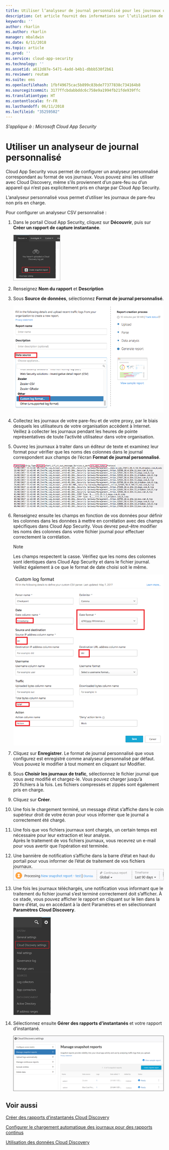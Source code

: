 ```yaml
---
title: Utiliser l’analyseur de journal personnalisé pour les journaux qui ne sont pas pris en charge | Microsoft Docs
description: Cet article fournit des informations sur l’utilisation de l’analyseur de journal personnalisé pour charger les journaux des appareils qui ne sont pas pris en charge dans Cloud App Security.
keywords: ''
author: rkarlin
ms.author: rkarlin
manager: mbaldwin
ms.date: 6/11/2018
ms.topic: article
ms.prod: ''
ms.service: cloud-app-security
ms.technology: ''
ms.assetid: a612d87e-5471-4add-b4b1-dbbb530f2b61
ms.reviewer: reutam
ms.suite: ems
ms.openlocfilehash: 1fbf49675cac5b899c83bde77377838c734164b8
ms.sourcegitcommit: 3177ffcbdabbddc6c758e9a1994fb21fde939ffc
ms.translationtype: HT
ms.contentlocale: fr-FR
ms.lasthandoff: 06/11/2018
ms.locfileid: "35259502"
---
```

*S’applique à : Microsoft Cloud App Security*


# <a name="use-a-custom-log-parser"></a>Utiliser un analyseur de journal personnalisé
Cloud App Security vous permet de configurer un analyseur personnalisé correspondant au format de vos journaux. Vous pouvez ainsi les utiliser avec Cloud Discovery, même s’ils proviennent d’un pare-feu ou d’un appareil qui n’est pas explicitement pris en charge par Cloud App Security. 

L’analyseur personnalisé vous permet d’utiliser les journaux de pare-feu non pris en charge. 


 
Pour configurer un analyseur CSV personnalisé :
1. Dans le portail Cloud App Security, cliquez sur **Découvrir**, puis sur **Créer un rapport de capture instantanée**.  
  
   ![Créer un rapport de capture instantanée](./media/create-new-snapshot-report.png)
     
2. Renseignez **Nom du rapport** et **Description**
  
3. Sous **Source de données**, sélectionnez **Format de journal personnalisé**.  

    ![Nouveau rapport d’instantané](./media/custom-log-upload.png)   

4. Collectez les journaux de votre pare-feu et de votre proxy, par le biais desquels les utilisateurs de votre organisation accèdent à Internet. Veillez à collecter les journaux pendant les heures de pointe représentatives de toute l’activité utilisateur dans votre organisation. 

5. Ouvrez les journaux à traiter dans un éditeur de texte et examinez leur format pour vérifier que les noms des colonnes dans le journal correspondent aux champs de l’écran **Format de journal personnalisé**.

   ![analyseur de journal personnalisé](./media/log-data.png) 

6. Renseignez ensuite les champs en fonction de vos données pour définir les colonnes dans les données à mettre en corrélation avec des champs spécifiques dans Cloud App Security. Vous devrez peut-être modifier les noms des colonnes dans votre fichier journal pour effectuer correctement la corrélation.
  
   > [!NOTE]
    > Les champs respectent la casse. Vérifiez que les noms des colonnes sont identiques dans Cloud App Security et dans le fichier journal. Veillez également à ce que le format de date choisi soit le même.

   ![analyseur de journal personnalisé](./media/custom-log-parser.png) 


7. Cliquez sur **Enregistrer**. Le format de journal personnalisé que vous configurez est enregistré comme analyseur personnalisé par défaut. Vous pouvez le modifier à tout moment en cliquant sur Modifier.

8. Sous **Choisir les journaux de trafic**, sélectionnez le fichier journal que vous avez modifié et chargez-le. Vous pouvez charger jusqu’à 20 fichiers à la fois. Les fichiers compressés et zippés sont également pris en charge.  
  

9. Cliquez sur **Créer**.  

10. Une fois le chargement terminé, un message d’état s’affiche dans le coin supérieur droit de votre écran pour vous informer que le journal a correctement été chargé.  
  
11. Une fois que vos fichiers journaux sont chargés, un certain temps est nécessaire pour leur extraction et leur analyse.  
    Après le traitement de vos fichiers journaux, vous recevrez un e-mail pour vous avertir que l’opération est terminée. 
  
12. Une bannière de notification s’affiche dans la barre d’état en haut du portail pour vous informer de l’état de traitement de vos fichiers journaux.  
    ![barre de menus de traitement des fichiers journaux](./media/processing-log-file-menu-bar.png) 
   
13. Une fois les journaux téléchargés, une notification vous informant que le traitement du fichier journal s’est terminé correctement doit s’afficher. À ce stade, vous pouvez afficher le rapport en cliquant sur le lien dans la barre d’état, ou en accédant à la dent Paramètres et en sélectionnant **Paramètres Cloud Discovery**.   
  
     ![onglet Paramètres Cloud Discovery](./media/discovery-settings-tab.png)
14. Sélectionnez ensuite **Gérer des rapports d’instantanés** et votre rapport d’instantané.
 
    ![gestion des rapports d’instantanés](./media/snapshot-report-managment.png)

  
      




## <a name="see-also"></a>Voir aussi
 
[Créer des rapports d’instantanés Cloud Discovery](create-snapshot-cloud-discovery-reports.md)

[Configurer le chargement automatique des journaux pour des rapports continus](configure-automatic-log-upload-for-continuous-reports.md)

[Utilisation des données Cloud Discovery](working-with-cloud-discovery-data.md)


